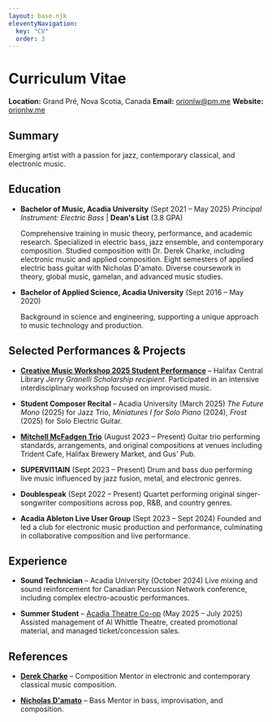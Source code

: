 ```yaml
---
layout: base.njk
eleventyNavigation:
  key: "CV"
  order: 3
---
```


# Curriculum Vitae

**Location:** Grand Pré, Nova Scotia, Canada
**Email:** [orionlw@pm.me](mailto:orionlw@pm.me)
**Website:** [orionlw.me](https://orionlw.me)

## Summary

Emerging artist with a passion for jazz, contemporary classical, and electronic music.

## Education

- **Bachelor of Music, Acadia University** (Sept 2021 – May 2025)
  *Principal Instrument: Electric Bass* | **Dean's List** (3.8 GPA)

  Comprehensive training in music theory, performance, and academic research. Specialized in electric bass, jazz ensemble, and contemporary composition. Studied composition with Dr. Derek Charke, including electronic music and applied composition. Eight semesters of applied electric bass guitar with Nicholas D'amato. Diverse coursework in theory, global music, gamelan, and advanced music studies.

- **Bachelor of Applied Science, Acadia University** (Sept 2016 – May 2020)

  Background in science and engineering, supporting a unique approach to music technology and production.

## Selected Performances & Projects

- **[Creative Music Workshop 2025 Student Performance](https://www.creativemusicworkshops.com/)** – Halifax Central Library
  *Jerry Granelli Scholarship recipient*. Participated in an intensive interdisciplinary workshop focused on improvised music.

- **Student Composer Recital** – Acadia University (March 2025)
  *The Future Mono* (2025) for Jazz Trio, *Miniatures I for Solo Piano* (2024), *Frost* (2025) for Solo Electric Guitar.

- **[Mitchell McFadgen Trio](https://mitchellmcfadgentrio.live)** (August 2023 – Present)
  Guitar trio performing standards, arrangements, and original compositions at venues including Trident Cafe, Halifax Brewery Market, and Gus' Pub.

- **SUPERVI11AIN** (Sept 2023 – Present)
  Drum and bass duo performing live music influenced by jazz fusion, metal, and electronic genres.

- **Doublespeak** (Sept 2022 – Present)
  Quartet performing original singer-songwriter compositions across pop, R&B, and country genres.

- **Acadia Ableton Live User Group** (Sept 2023 – Sept 2024)
  Founded and led a club for electronic music production and performance, culminating in collaborative composition and live performance.

## Experience

- **Sound Technician** – Acadia University (October 2024)
  Live mixing and sound reinforcement for Canadian Percussion Network conference, including complex electro-acoustic performances.

- **Summer Student** – [Acadia Theatre Co-op](https://www.alwhittletheatre.ca/) (May 2025 – July 2025)
  Assisted management of Al Whittle Theatre, created promotional material, and managed ticket/concession sales.

## References

- **[Derek Charke](https://www.derekcharke.com/)** – Composition
  Mentor in electronic and contemporary classical music composition.

- **[Nicholas D'amato](https://www.nicholasdamato.com/)** – Bass
  Mentor in bass, improvisation, and composition.
